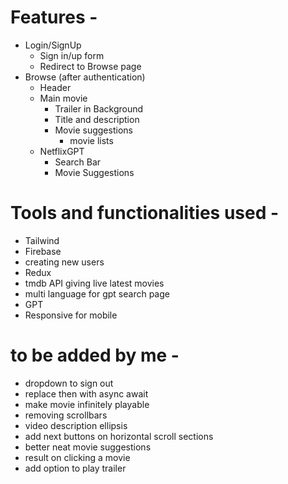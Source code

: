 # Features - 
- Login/SignUp
    - Sign in/up form
    - Redirect to Browse page
- Browse (after authentication)
    - Header
    - Main movie 
        - Trailer in Background
        - Title and description
        - Movie suggestions
            - movie lists
    - NetflixGPT
        - Search Bar
        - Movie Suggestions

# Tools and functionalities used -
- Tailwind
- Firebase
- creating new users
- Redux
- tmdb API giving live latest movies
- multi language for gpt search page
- GPT
- Responsive for mobile

# to be added by me -
- dropdown to sign out
- replace then with async await
- make movie infinitely playable
- removing scrollbars
- video description ellipsis
- add next buttons on horizontal scroll sections
- better neat movie suggestions
- result on clicking a movie
- add option to play trailer